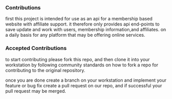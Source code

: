 ### Contributions

first this project is intended for use as an api for a membership based website with affiliate support.
it therefore only provides api end-points to save update and work with users, membership information,and affiliates. 
on a daily basis for any platform that may be offering online services.

### Accepted Contributions
to start contributing please fork this repo, and then clone it into your workstation 
by following community standards on how to fork a repo for contributing to the original repository.

once you are done create a branch on your workstation and implement your feature or bug fix
create a pull request on our repo, and if successful your pull request may be merged.

